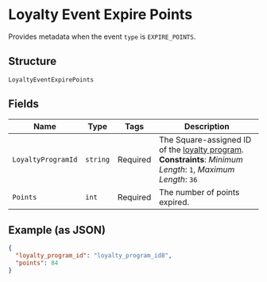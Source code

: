 
# Loyalty Event Expire Points

Provides metadata when the event `type` is `EXPIRE_POINTS`.

## Structure

`LoyaltyEventExpirePoints`

## Fields

| Name | Type | Tags | Description |
|  --- | --- | --- | --- |
| `LoyaltyProgramId` | `string` | Required | The Square-assigned ID of the [loyalty program](entity:LoyaltyProgram).<br>**Constraints**: *Minimum Length*: `1`, *Maximum Length*: `36` |
| `Points` | `int` | Required | The number of points expired. |

## Example (as JSON)

```json
{
  "loyalty_program_id": "loyalty_program_id8",
  "points": 84
}
```

